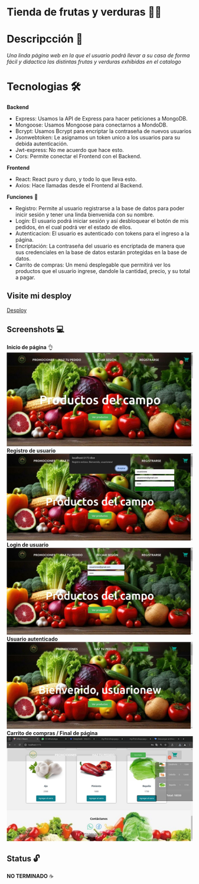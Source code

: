 # Tienda de frutas y verduras 🥦🥗  


# Descripcción 📌 

_Una linda página web en la que el usuario podrá llevar a su casa de forma fácil y didactica las distintas frutas y verduras exhibidas en el catalogo_


 
# Tecnologias 🛠️
**Backend** 
- Express: Usamos la API de Express para hacer peticiones a MongoDB.
- Mongoose: Usamos Mongoose para conectarnos a MondoDB.
- Bcrypt: Usamos Bcrypt para encriptar la contraseña de nuevos usuarios
- Jsonwebtoken: Le asignamos un token unico a los usuarios para su debida autenticación.
- Jwt-express: No me acuerdo que hace esto.
- Cors: Permite conectar el Frontend con el Backend.


**Frontend**
  
- React: React puro y duro, y todo lo que lleva esto.     
-  Axios: Hace llamadas desde el Frontend al Backend.

  
  **Funciones** 🚀
 
- Registro: Permite al usuario registrarse a la base de datos para poder inicir sesión y tener una linda bienvenida con su nombre. 
- Login: El usuario podrá iniciar sesión  y así desbloquear el botón de mis pedidos, én el cual podrá ver el estado de ellos.
- Autenticacion: El usuario es autenticado con tokens para el ingreso a la página.  
- Encriptación: La contraseña del usuario es encriptada de manera que sus credenciales en la base de datos estarán protegidas en la base de datos.
- Carrito de compras: Un menú desplegable que permitirá ver los productos que el usuario ingrese, dandole la cantidad, precio, y su total a pagar.

 ## Visite mi desploy
 
[Desploy](https://my-first-shop-page.vercel.app/)
 
## Screenshots 💻

  **Inicio de página** 👌
![Start](/public/screen.jpg) 
**Registro de usuario**
![Productos](/public/registro.jpg)
**Login de usuario**
![Productos](/public/loginuser.jpg)
**Usuario autenticado**
![Catalogo](/public/loginautenticado.jpg) 
**Carrito de compras / Final de página**
![Carro](/public/screen4.jpg) 


  
## Status 🔓
 **NO TERMINADO**  ☕
 


